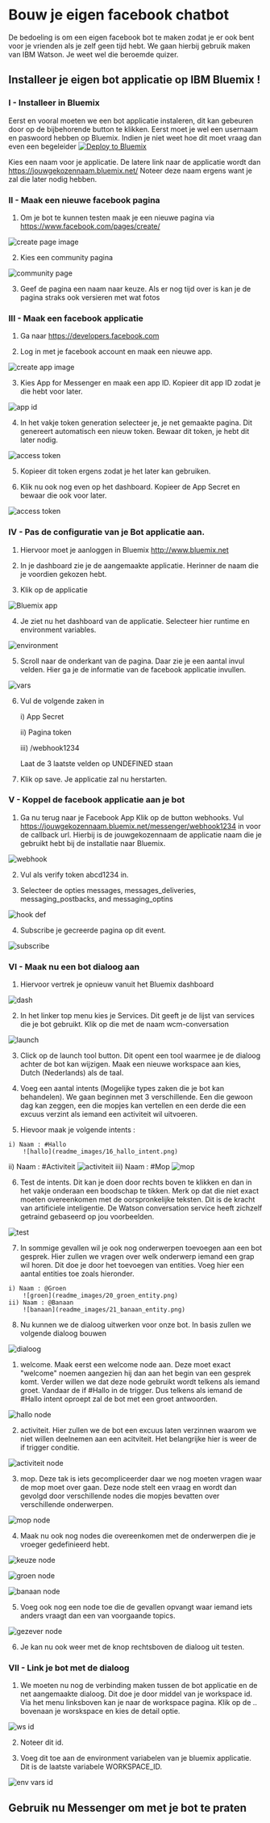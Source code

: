 # Bouw je eigen facebook chatbot
De bedoeling is om een eigen facebook bot te maken zodat je er ook bent voor je vrienden als je zelf geen tijd hebt.
We gaan hierbij gebruik maken van IBM Watson. Je weet wel die beroemde quizer.



## Installeer je eigen bot applicatie op IBM Bluemix !

### I - Installeer in Bluemix

  Eerst en vooral moeten we een bot applicatie instaleren, dit kan gebeuren door op de bijbehorende button te klikken. Eerst moet je wel een usernaam en paswoord hebben op Bluemix. Indien je niet weet hoe dit moet vraag dan even een begeleider  [![Deploy to Bluemix](https://bluemix.net/deploy/button.png)](https://bluemix.net/deploy?repository=https://github.com/cattoire/Facebot)

  Kies een naam voor je applicatie. De latere link naar de applicatie wordt dan https://jouwgekozennaam.bluemix.net/ Noteer deze naam ergens want je zal die later nodig hebben.

### II - Maak een nieuwe facebook pagina
  1. Om je bot te kunnen testen maak je een nieuwe pagina via https://www.facebook.com/pages/create/

  ![create page image](readme_images/01_create_facebook_page.png)

  2. Kies een community pagina

  ![community page](readme_images/02_cause_or_community.png)

  3. Geef de pagina een naam naar keuze. Als er nog tijd over is kan je de pagina straks ook versieren met wat fotos

### III - Maak een facebook applicatie
  1. Ga naar https://developers.facebook.com

  2. Log in met je facebook account en maak een nieuwe app.

  ![create app image](readme_images/03_new_facebook_app.png)

  3. Kies App for Messenger en maak  een app ID. Kopieer dit app ID zodat je die hebt voor later.

  ![app id](readme_images/04_new_app_id.png)

  4. In het vakje token generation selecteer je, je net gemaakte pagina. Dit genereert automatisch een nieuw token. Bewaar dit token, je hebt dit later nodig.

  ![access token](readme_images/05_page_token.png)

  5. Kopieer dit token ergens zodat je het later kan gebruiken.

  6. Klik nu ook nog even op het dashboard. Kopieer de App Secret en bewaar die ook voor later.

  ![access token](readme_images/11_fb_app_secret.png)

### IV - Pas de configuratie van je Bot applicatie aan.
  1. Hiervoor moet je aanloggen in Bluemix http://www.bluemix.net

  2. In je dashboard zie je de aangemaakte applicatie. Herinner de naam die je voordien gekozen hebt.

  3. Klik op de applicatie

  ![Bluemix app](readme_images/08_BM_Application_dash.png)

  4. Je ziet nu het dashboard van de applicatie. Selecteer hier runtime en environment variables.

  ![environment](readme_images/09_Application_environment.png)

  5. Scroll naar de onderkant van de pagina. Daar zie je een aantal invul velden. Hier ga je de informatie van de facebook applicatie invullen.

  ![vars](readme_images/10_environment_variables.png)

  6. Vul de volgende zaken in

      i) App Secret

      ii) Pagina token

      iii) /webhook1234

      Laat de 3 laatste velden op UNDEFINED staan

  7. Klik op save. Je applicatie zal nu herstarten.


### V - Koppel de facebook applicatie aan je bot
  1. Ga nu terug naar je Facebook App Klik op de button webhooks. Vul https://jouwgekozennaam.bluemix.net/messenger/webhook1234 in voor de callback url. Hierbij is de jouwgekozennaam de applicatie naam die je gebruikt hebt bij de installatie naar Bluemix.

   ![webhook](readme_images/06_webhooks.png)

  2. Vul als verify token abcd1234 in.

  3. Selecteer de opties messages, messages_deliveries, messaging_postbacks, and messaging_optins

  ![hook def](readme_images/07_webhook_def.png)

  4. Subscribe je gecreerde pagina op dit event.

  ![subscribe](readme_images/13_subscribe_page.png)


### VI - Maak nu een bot dialoog aan
  1. Hiervoor vertrek je opnieuw vanuit het Bluemix dashboard

  ![dash](readme_images/14_bluemix_dashboard.png)

  2. In het linker top menu kies je Services. Dit geeft je de lijst van services die je bot gebruikt. Klik op die met de naam wcm-conversation

  ![launch](readme_images/15_launch_conversation.png)

  3. Click op de launch tool button. Dit opent een tool waarmee je de dialoog achter de bot kan wijzigen. Maak een nieuwe workspace aan kies, Dutch (Nederlands) als de taal.

  4. Voeg een aantal intents (Mogelijke types zaken die je bot kan behandelen). We gaan beginnen met 3 verschillende. Een die gewoon dag kan zeggen, een die mopjes kan vertellen en een derde die een excuus verzint als iemand een activiteit wil uitvoeren.

  5. Hievoor maak je volgende intents :
  
    i) Naam : #Hallo
        ![hallo](readme_images/16_hallo_intent.png)
  ii) Naam : #Activiteit
        ![activiteit](readme_images/17_activiteit_intent.png)
  iii) Naam : #Mop
        ![mop](readme_images/18_mop_intent.png)

  6. Test de intents. Dit kan je doen door rechts boven te klikken en dan in het vakje onderaan een boodschap te tikken. Merk op dat die niet exact moeten overeenkomen met de oorspronkelijke teksten. Dit is de kracht van artificiele inteligentie. De Watson conversation service heeft zichzelf getraind gebaseerd op jou voorbeelden.

![test](readme_images/19_try_intent.png)

  7. In sommige gevallen wil je ook nog onderwerpen toevoegen aan een bot gesprek. Hier zullen we vragen over welk onderwerp iemand een grap wil horen. Dit doe je door het toevoegen van entities. Voeg hier een aantal entities toe zoals hieronder.

    i) Naam : @Groen
        ![groen](readme_images/20_groen_entity.png)
    ii) Naam : @Banaan
        ![banaan](readme_images/21_banaan_entity.png)  

  8. Nu kunnen we de dialoog uitwerken voor onze bot. In basis zullen we volgende dialoog bouwen

![dialoog](readme_images/22_dialog.png)

1. welcome. Maak eerst een welcome node aan. Deze moet exact "welcome" noemen aangezien hij dan aan het begin van een gesprek komt. Verder willen we dat deze node gebruikt wordt telkens als iemand groet. Vandaar de if #Hallo in de trigger. Dus telkens als iemand de #Hallo intent oproept zal de bot met een groet antwoorden.

![hallo node](readme_images/23_hallo_node.png)

2. activiteit. Hier zullen we de bot een excuus laten verzinnen waarom we niet willen deelnemen aan een acitviteit. Het belangrijke hier is weer de if trigger conditie.

![activiteit node](readme_images/24_activiteit_node.png)

3. mop. Deze tak is iets gecompliceerder daar we nog moeten vragen waar de mop moet over gaan. Deze node stelt een vraag en wordt dan gevolgd door verschillende nodes die mopjes bevatten over verschillende onderwerpen.

![mop node](readme_images/25_mop_node.png)

4. Maak nu ook nog nodes die overeenkomen met de onderwerpen die je vroeger gedefinieerd hebt.

![keuze node](readme_images/26_mop_keuze.png)

![groen node](readme_images/27_groene_mop.png)

![banaan node](readme_images/28_banaan_mop.png)

5. Voeg ook nog een node toe die de gevallen opvangt waar iemand iets anders vraagt dan een van voorgaande topics.

![gezever node](readme_images/31_node_gezever.png)  

6. Je kan nu ook weer met de knop rechtsboven de dialoog uit testen.

### VII - Link je bot met de dialoog

  1. We moeten nu nog de verbinding maken tussen de bot applicatie en de net aangemaakte dialoog. Dit doe je door middel van je workspace id. Via het menu linksboven kan je naar de workspace pagina. Klik op de .. bovenaan je worskspace en kies de detail optie.

![ws id](readme_images/29_workspace_id.png)

  2. Noteer dit id.

  3. Voeg dit toe aan de environment variabelen van je bluemix applicatie. Dit is de laatste variabele WORKSPACE_ID.


![env vars id](readme_images/30_environment_workspace_id.png)




## Gebruik nu Messenger om met je bot te praten
